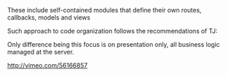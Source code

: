 

These include self-contained modules that define their own routes, callbacks, models and views

Such approach to code organization follows the recommendations of TJ: 

Only difference being this focus is on presentation only, all business logic
managed at the server.


http://vimeo.com/56166857
 
